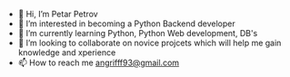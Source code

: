 - 👋 Hi, I’m Petar Petrov
- 👀 I’m interested in becoming a Python Backend developer
- 🌱 I’m currently learning Python, Python Web development, DB's
- 💞️ I’m looking to collaborate on novice projcets which will help me gain knowledge and xperience
- 📫 How to reach me angrifff93@gmail.com

<!---
Petrofff93/Petrofff93 is a ✨ special ✨ repository because its `README.md` (this file) appears on your GitHub profile.
You can click the Preview link to take a look at your changes.
--->
